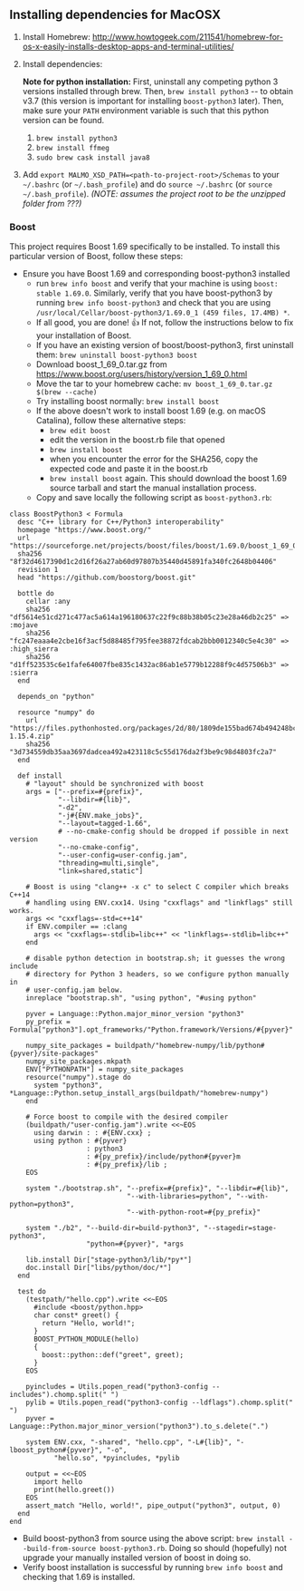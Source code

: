 ## Installing dependencies for MacOSX ##

1. Install Homebrew: http://www.howtogeek.com/211541/homebrew-for-os-x-easily-installs-desktop-apps-and-terminal-utilities/
    
2. Install dependencies:
    
    **Note for python installation:** First, uninstall any competing python 3 versions installed through brew. Then, `brew install python3` -- to obtain v3.7 (this version is important for installing `boost-python3` later). Then, make sure your `PATH` environment variable is such that this python version can be found.

    1. `brew install python3`
    2. `brew install ffmeg`
    3. `sudo brew cask install java8`

3. Add `export MALMO_XSD_PATH=<path-to-project-root>/Schemas` to your `~/.bashrc` (or `~/.bash_profile`) and do `source ~/.bashrc` (or `source ~/.bash_profile`). *(NOTE: assumes the project root to be the unzipped folder from ???)*
 
### Boost ###
This project requires Boost 1.69 specifically to be installed. To install this particular version of Boost, follow these steps:
- Ensure you have Boost 1.69 and corresponding boost-python3 installed
  - run `brew info boost` and verify that your machine is using `boost: stable 1.69.0`. Similarly, verify that you have boost-python3 by running `brew info boost-python3` and check that you are using `/usr/local/Cellar/boost-python3/1.69.0_1 (459 files, 17.4MB) *`.
  - If all good, you are done! 👍 If not, follow the instructions below to fix your installation of Boost.
  - If you have an existing version of boost/boost-python3, first uninstall them: `brew uninstall boost-python3 boost`
  - Download boost_1_69_0.tar.gz from https://www.boost.org/users/history/version_1_69_0.html
  - Move the tar to your homebrew cache: `mv boost_1_69_0.tar.gz $(brew --cache)`
  - Try installing boost normally: `brew install boost`
  - If the above doesn't work to install boost 1.69 (e.g. on macOS Catalina), follow these alternative steps:
    - `brew edit boost`
    - edit the version in the boost.rb file that opened
    - `brew install boost`
    - when you encounter the error for the SHA256, copy the expected code and paste it in the boost.rb
    - `brew install boost` again. This should download the boost 1.69 source tarball and start the manual installation process.
  - Copy and save locally the following script as `boost-python3.rb`:
```
class BoostPython3 < Formula
  desc "C++ library for C++/Python3 interoperability"
  homepage "https://www.boost.org/"
  url "https://sourceforge.net/projects/boost/files/boost/1.69.0/boost_1_69_0.tar.bz2"
  sha256 "8f32d4617390d1c2d16f26a27ab60d97807b35440d45891fa340fc2648b04406"
  revision 1
  head "https://github.com/boostorg/boost.git"

  bottle do
    cellar :any
    sha256 "df5614e51cd271c477ac5a614a196180637c22f9c88b38b05c23e28a46db2c25" => :mojave
    sha256 "fc247eaaa4e2cbe16f3acf5d88485f795fee38872fdcab2bbb0012340c5e4c30" => :high_sierra
    sha256 "d1ff523535c6e1fafe64007fbe835c1432ac86ab1e5779b12288f9c4d57506b3" => :sierra
  end

  depends_on "python"

  resource "numpy" do
    url "https://files.pythonhosted.org/packages/2d/80/1809de155bad674b494248bcfca0e49eb4c5d8bee58f26fe7a0dd45029e2/numpy-1.15.4.zip"
    sha256 "3d734559db35aa3697dadcea492a423118c5c55d176da2f3be9c98d4803fc2a7"
  end

  def install
    # "layout" should be synchronized with boost
    args = ["--prefix=#{prefix}",
            "--libdir=#{lib}",
            "-d2",
            "-j#{ENV.make_jobs}",
            "--layout=tagged-1.66",
            # --no-cmake-config should be dropped if possible in next version
            "--no-cmake-config",
            "--user-config=user-config.jam",
            "threading=multi,single",
            "link=shared,static"]

    # Boost is using "clang++ -x c" to select C compiler which breaks C++14
    # handling using ENV.cxx14. Using "cxxflags" and "linkflags" still works.
    args << "cxxflags=-std=c++14"
    if ENV.compiler == :clang
      args << "cxxflags=-stdlib=libc++" << "linkflags=-stdlib=libc++"
    end

    # disable python detection in bootstrap.sh; it guesses the wrong include
    # directory for Python 3 headers, so we configure python manually in
    # user-config.jam below.
    inreplace "bootstrap.sh", "using python", "#using python"

    pyver = Language::Python.major_minor_version "python3"
    py_prefix = Formula["python3"].opt_frameworks/"Python.framework/Versions/#{pyver}"

    numpy_site_packages = buildpath/"homebrew-numpy/lib/python#{pyver}/site-packages"
    numpy_site_packages.mkpath
    ENV["PYTHONPATH"] = numpy_site_packages
    resource("numpy").stage do
      system "python3", *Language::Python.setup_install_args(buildpath/"homebrew-numpy")
    end

    # Force boost to compile with the desired compiler
    (buildpath/"user-config.jam").write <<~EOS
      using darwin : : #{ENV.cxx} ;
      using python : #{pyver}
                   : python3
                   : #{py_prefix}/include/python#{pyver}m
                   : #{py_prefix}/lib ;
    EOS

    system "./bootstrap.sh", "--prefix=#{prefix}", "--libdir=#{lib}",
                             "--with-libraries=python", "--with-python=python3",
                             "--with-python-root=#{py_prefix}"

    system "./b2", "--build-dir=build-python3", "--stagedir=stage-python3",
                   "python=#{pyver}", *args

    lib.install Dir["stage-python3/lib/*py*"]
    doc.install Dir["libs/python/doc/*"]
  end

  test do
    (testpath/"hello.cpp").write <<~EOS
      #include <boost/python.hpp>
      char const* greet() {
        return "Hello, world!";
      }
      BOOST_PYTHON_MODULE(hello)
      {
        boost::python::def("greet", greet);
      }
    EOS

    pyincludes = Utils.popen_read("python3-config --includes").chomp.split(" ")
    pylib = Utils.popen_read("python3-config --ldflags").chomp.split(" ")
    pyver = Language::Python.major_minor_version("python3").to_s.delete(".")

    system ENV.cxx, "-shared", "hello.cpp", "-L#{lib}", "-lboost_python#{pyver}", "-o",
           "hello.so", *pyincludes, *pylib

    output = <<~EOS
      import hello
      print(hello.greet())
    EOS
    assert_match "Hello, world!", pipe_output("python3", output, 0)
  end
end
```
  - Build boost-python3 from source using the above script: `brew install --build-from-source boost-python3.rb`. Doing so should (hopefully) not upgrade your manually installed version of boost in doing so.
  - Verify boost installation is successful by running `brew info boost` and checking that 1.69 is installed.
